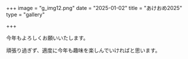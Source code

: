 +++
image = "g_img12.png"
date = "2025-01-02"
title = "あけおめ2025"
type = "gallery"

+++

今年もよろしくお願いいたします。

頑張り過ぎず、適度に今年も趣味を楽しんでいければと思います。